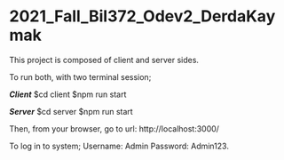 # 2021_Fall_Bil372_Odev2_DerdaKaymak
This project is composed of client and server sides.

To run both, with two terminal session;

***Client***
$cd client
$npm run start

***Server***
$cd server
$npm run start

Then, from your browser, go to url: http://localhost:3000/

To log in to system;
Username: Admin
Password: Admin123.
